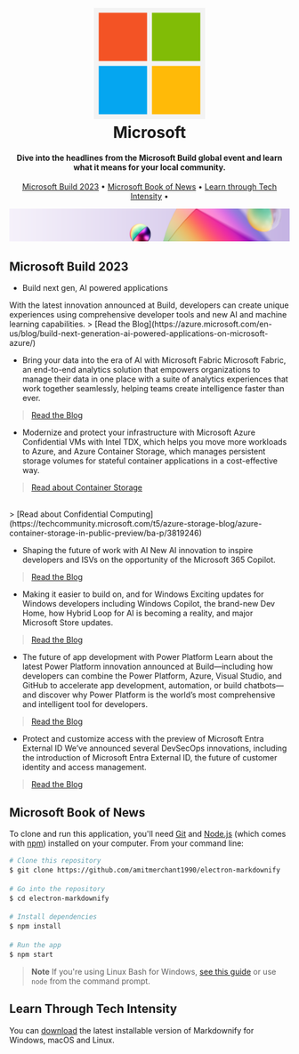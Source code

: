 <h1 align="center">
  <br>
  <img src="https://github.com/msusdev/Build-Spotlights-2023/blob/main/Microsoft_logo.svg.png" alt="Microsofty" width="200">
  <br>
  Microsoft
  <br>
</h1>

<h4 align="center">Dive into the headlines from the Microsoft Build global event and learn what it means for your local community.</h4>

<p align="center">
  <a href="#key-features">Microsoft Build 2023</a> •
  <a href="#how-to-use">Microsoft Book of News</a> •
  <a href="#download">Learn through Tech Intensity</a> •
</p>

![banner](https://github.com/msusdev/Build-Spotlights-2023/blob/main/MicrosoftTeams-image.png)

## Microsoft Build 2023 ##

* Build next gen, AI powered applications
<p>
With the latest innovation announced at Build, developers can create unique experiences using comprehensive developer tools and new AI and machine learning capabilities.
> [Read the Blog](https://azure.microsoft.com/en-us/blog/build-next-generation-ai-powered-applications-on-microsoft-azure/)
</p>

* Bring your data into the era of AI with Microsoft Fabric
Microsoft Fabric, an end-to-end analytics solution that empowers organizations to manage their data in one place with a suite of analytics experiences that work together seamlessly, helping teams create intelligence faster than ever.
> [Read the Blog](https://azure.microsoft.com/en-us/blog/introducing-microsoft-fabric-data-analytics-for-the-era-of-ai/)

* Modernize and protect your infrastructure with Microsoft Azure
Confidential VMs with Intel TDX, which helps you move more workloads to Azure, and Azure Container Storage, which manages persistent storage volumes for stateful container applications in a cost-effective way.
> [Read about Container Storage](https://techcommunity.microsoft.com/t5/azure-confidential-computing/new-product-and-partner-announcements-in-azure-confidential/ba-p/3827338)
<br>
> [Read about Confidential Computing](https://techcommunity.microsoft.com/t5/azure-storage-blog/azure-container-storage-in-public-preview/ba-p/3819246)

* Shaping the future of work with AI
New AI innovation to inspire developers and ISVs on the opportunity of the Microsoft 365 Copilot.
> [Read the Blog](https://www.microsoft.com/en-us/microsoft-365/blog/2023/05/23/empowering-every-developer-with-plugins-for-microsoft-365-copilot/)

* Making it easier to build on, and for Windows
Exciting updates for Windows developers including Windows Copilot, the brand-new Dev Home, how Hybrid Loop for AI is becoming a reality, and major Microsoft Store updates.
> [Read the Blog](https://blogs.windows.com/windowsdeveloper/2023/05/23/bringing-the-power-of-ai-to-windows-11-unlocking-a-new-era-of-productivity-for-customers-and-developers-with-windows-copilot-and-dev-home/)

* The future of app development with Power Platform
 Learn about the latest Power Platform innovation announced at Build—including how developers can combine the Power Platform, Azure, Visual Studio, and GitHub to accelerate app development, automation, or build chatbots—and discover why Power Platform is the world’s most comprehensive and intelligent tool for developers.
> [Read the Blog](https://cloudblogs.microsoft.com/powerplatform/2023/05/23/the-future-of-app-development-with-microsoft-power-platform/)

* Protect and customize access with the preview of Microsoft Entra External ID
We’ve announced several DevSecOps innovations, including the introduction of Microsoft Entra External ID, the future of customer identity and access management.
> [Read the Blog](https://www.microsoft.com/en-us/security/blog/2023/05/23/microsoft-build-2023-announcing-new-identity-compliance-and-security-features-from-microsoft-security/)

## Microsoft Book of News ##

To clone and run this application, you'll need [Git](https://git-scm.com) and [Node.js](https://nodejs.org/en/download/) (which comes with [npm](http://npmjs.com)) installed on your computer. From your command line:

```bash
# Clone this repository
$ git clone https://github.com/amitmerchant1990/electron-markdownify

# Go into the repository
$ cd electron-markdownify

# Install dependencies
$ npm install

# Run the app
$ npm start
```

> **Note**
> If you're using Linux Bash for Windows, [see this guide](https://www.howtogeek.com/261575/how-to-run-graphical-linux-desktop-applications-from-windows-10s-bash-shell/) or use `node` from the command prompt.


## Learn Through Tech Intensity ##

You can [download](https://github.com/amitmerchant1990/electron-markdownify/releases/tag/v1.2.0) the latest installable version of Markdownify for Windows, macOS and Linux.

